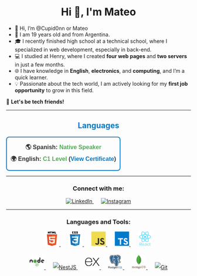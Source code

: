 <h1 align="center">Hi 👋, I'm Mateo</h1>

- 👋 Hi, I’m @Cupid0nn or Mateo  
- 🌟 I am 19 years old and from Argentina.  
- 🎓 I recently finished high school at a technical school, where I specialized in web development, especially in back-end.  
- 💻 I studied at Henry, where I created **four web pages** and **two servers** in just a few months.  
- 🌐 I have knowledge in **English**, **electronics**, and **computing**, and I’m a quick learner.  
- 💡 Passionate about the tech world, I am actively looking for my **first job opportunity** to grow in this field.  

💬 **Let's be tech friends!**  

---

<h2 align="center" style="color: #007acc;">Languages</h2>
<div style="text-align: center; font-family: Arial, sans-serif; padding: 10px; border: 2px solid #007acc; border-radius: 8px; display: inline-block; margin: 0 auto;">
  <p style="text-align: center; font-size: 16px; font-weight: bold; color: #333; margin: 5px 0;">🌎 Spanish: <span style="color: #4CAF50;">Native Speaker</span></p>
  <p style="text-align: center; font-size: 16px; font-weight: bold; color: #333; margin: 5px 0;">🌍 English: <span style="color: #4CAF50;">C1 Level</span> 
    (<a href="https://cert.efset.org/es/3wmfjo" target="_blank" style="text-decoration: none; color: #007acc;">View Certificate</a>)
  </p>
</div>

---

<h3 align="center">Connect with me:</h3>
<p align="center">
  <a href="https://linkedin.com/in/mateo-acierno" target="_blank">
    <img src="https://raw.githubusercontent.com/rahuldkjain/github-profile-readme-generator/master/src/images/icons/Social/linked-in-alt.svg" alt="LinkedIn" height="30" width="40" />
  </a>
  &nbsp;&nbsp;&nbsp;&nbsp;
  <a href="https://instagram.com/laureano.js" target="_blank">
    <img src="https://raw.githubusercontent.com/rahuldkjain/github-profile-readme-generator/master/src/images/icons/Social/instagram.svg" alt="Instagram" height="30" width="40" />
  </a>
</p>

---

<h3 align="center">Languages and Tools:</h3>
<p align="center" style="line-height: 2;">
  <a href="https://www.w3.org/html/" target="_blank" rel="noreferrer">
    <img src="https://raw.githubusercontent.com/devicons/devicon/master/icons/html5/html5-original-wordmark.svg" alt="HTML5" width="40" height="40"/>
  </a>
  &nbsp;&nbsp;&nbsp;&nbsp;
  <a href="https://www.w3schools.com/css/" target="_blank" rel="noreferrer">
    <img src="https://raw.githubusercontent.com/devicons/devicon/master/icons/css3/css3-original-wordmark.svg" alt="CSS3" width="40" height="40"/>
  </a>
  &nbsp;&nbsp;&nbsp;&nbsp;
  <a href="https://developer.mozilla.org/en-US/docs/Web/JavaScript" target="_blank" rel="noreferrer">
    <img src="https://raw.githubusercontent.com/devicons/devicon/master/icons/javascript/javascript-original.svg" alt="JavaScript" width="40" height="40"/>
  </a>
  &nbsp;&nbsp;&nbsp;&nbsp;
  <a href="https://www.typescriptlang.org/" target="_blank" rel="noreferrer">
    <img src="https://raw.githubusercontent.com/devicons/devicon/master/icons/typescript/typescript-original.svg" alt="TypeScript" width="40" height="40"/>
  </a>
  &nbsp;&nbsp;&nbsp;&nbsp;
  <a href="https://reactjs.org/" target="_blank" rel="noreferrer">
    <img src="https://raw.githubusercontent.com/devicons/devicon/master/icons/react/react-original-wordmark.svg" alt="React" width="40" height="40"/>
  </a>
</p>
<p align="center" style="line-height: 2;">
  <a href="https://nodejs.org" target="_blank" rel="noreferrer">
    <img src="https://raw.githubusercontent.com/devicons/devicon/master/icons/nodejs/nodejs-original-wordmark.svg" alt="Node.js" width="40" height="40"/>
  </a>
  &nbsp;&nbsp;&nbsp;&nbsp;
  <a href="https://nestjs.com/" target="_blank" rel="noreferrer">
    <img src="https://nestjs.com/img/logo-small.svg" alt="NestJS" width="40" height="40"/>
  </a>
  &nbsp;&nbsp;&nbsp;&nbsp;
  <a href="https://expressjs.com" target="_blank" rel="noreferrer">
    <img src="https://raw.githubusercontent.com/devicons/devicon/master/icons/express/express-original.svg" alt="Express.js" width="40" height="40"/>
  </a>
  &nbsp;&nbsp;&nbsp;&nbsp;
  <a href="https://www.postgresql.org" target="_blank" rel="noreferrer">
    <img src="https://raw.githubusercontent.com/devicons/devicon/master/icons/postgresql/postgresql-original-wordmark.svg" alt="PostgreSQL" width="40" height="40"/>
  </a>
  &nbsp;&nbsp;&nbsp;&nbsp;
  <a href="https://www.mongodb.com/" target="_blank" rel="noreferrer">
    <img src="https://raw.githubusercontent.com/devicons/devicon/master/icons/mongodb/mongodb-original-wordmark.svg" alt="MongoDB" width="40" height="40"/>
  </a>
  &nbsp;&nbsp;&nbsp;&nbsp;
  <a href="https://git-scm.com/" target="_blank" rel="noreferrer">
    <img src="https://www.vectorlogo.zone/logos/git-scm/git-scm-icon.svg" alt="Git" width="40" height="40"/>
  </a>
</p>

